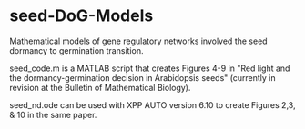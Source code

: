 # seed-DoG-Models
Mathematical models of gene regulatory networks involved the seed dormancy to germination transition. 

seed_code.m is a MATLAB script that creates Figures 4-9 in "Red light and the dormancy-germination decision in Arabidopsis seeds" (currently in revision at the Bulletin of Mathematical Biology). 

seed_nd.ode can be used with XPP AUTO version 6.10 to create Figures 2,3, & 10 in the same paper. 
